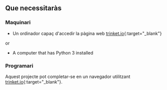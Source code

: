 ## Que necessitaràs

### Maquinari

+ Un ordinador capaç d'accedir la pàgina web [trinket.io](https://trinket.io){:target="_blank"} 

or

+ A computer that has Python 3 installed

### Programari

Aquest projecte pot completar-se en un navegador utilitzant [trinket.io](https://trinket.io){:target="_blank"}.